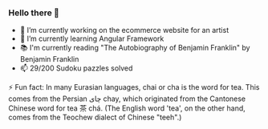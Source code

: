 ### Hello there 👋

- 🔭 I’m currently working on the ecommerce website for an artist
- 🌱 I’m currently learning Angular Framework
- :books: I'm currently reading "The Autobiography of Benjamin Franklin" by Benjamin Franklin
- 📫 29/200 Sudoku pazzles solved

⚡ Fun fact: In many Eurasian languages, chai or cha is the word for tea. This comes from the Persian چای chay, which originated from the Cantonese Chinese word for tea 茶 chá. (The English word 'tea', on the other hand, comes from the Teochew dialect of Chinese "teeh".)
<!--
**smoonmare/smoonmare** is a ✨ _special_ ✨ repository because its `README.md` (this file) appears on your GitHub profile.

Here are some ideas to get you started:



- 👯 I’m looking to collaborate on ...
- 🤔 I’m looking for help with ...
- 💬 Ask me about ...
- 📫 How to reach me: ...
- 😄 Pronouns: ...
- ⚡ Fun fact: ...
-->
